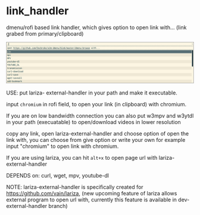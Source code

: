 # link_handler
dmenu/rofi based link handler, which gives option to open link with... (link grabed from primary/clipboard)


![image](https://github.com/Docbroke/link_handler/blob/master/image.jpg)


USE: put lariza- external-handler in your path and make it executable.

input `chromium` in rofi field, to open your link (in clipboard) with chromium.

If you are on low bandwidth connection you can also put w3mpv and w3ytdl in your path (execuatable) to open/download videos in lower resolution

copy any link, open lariza-external-handler and choose option of open the link with, you can choose from give option or write your own for example input "chromium" to open link with chromium.

If you are using lariza, you can hit `alt+x` to open page url with lariza-external-handler

DEPENDS on: curl, wget, mpv, youtube-dl

NOTE: lariza-external-handler is specifically created for https://github.com/vain/lariza, (new upcoming feature of lariza allows external program to open url with, currently this feature is available in dev-external-handler branch)
